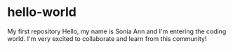 # hello-world
My first repository
Hello, my name is Sonia Ann and I'm entering the coding world. I'm very excited to collaborate and learn from this community!

